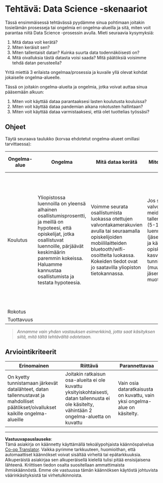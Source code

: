 <!--
CO_OP_TRANSLATOR_METADATA:
{
  "original_hash": "a8f79b9c0484c35b4f26e8aec7fc4d56",
  "translation_date": "2025-08-26T21:36:08+00:00",
  "source_file": "1-Introduction/01-defining-data-science/solution/assignment.md",
  "language_code": "fi"
}
-->
# Tehtävä: Data Science -skenaariot

Tässä ensimmäisessä tehtävässä pyydämme sinua pohtimaan joitakin tosielämän prosesseja tai ongelmia eri ongelma-alueilla ja sitä, miten voit parantaa niitä Data Science -prosessin avulla. Mieti seuraavia kysymyksiä:

1. Mitä dataa voit kerätä?
1. Miten keräisit sen?
1. Miten tallentaisit datan? Kuinka suurta data todennäköisesti on?
1. Mitä oivalluksia tästä datasta voisi saada? Mitä päätöksiä voisimme tehdä datan perusteella?

Yritä miettiä 3 erilaista ongelmaa/prosessia ja kuvaile yllä olevat kohdat jokaiselle ongelma-alueelle.

Tässä on joitakin ongelma-alueita ja ongelmia, jotka voivat auttaa sinua pääsemään alkuun:

1. Miten voit käyttää dataa parantaaksesi lasten koulutusta kouluissa?
1. Miten voit käyttää dataa pandemian aikana rokotusten hallintaan?
1. Miten voit käyttää dataa varmistaaksesi, että olet tuottelias työssäsi?

## Ohjeet

Täytä seuraava taulukko (korvaa ehdotetut ongelma-alueet omillasi tarvittaessa):

| Ongelma-alue | Ongelma | Mitä dataa kerätä | Miten tallentaa data | Mitä oivalluksia/päätöksiä voimme tehdä | 
|--------------|---------|-------------------|-----------------------|-----------------------------------------|
| Koulutus | Yliopistossa luennoilla on yleensä alhainen osallistumisprosentti, ja meillä on hypoteesi, että opiskelijat, jotka osallistuvat luennoille, pärjäävät keskimäärin paremmin kokeissa. Haluamme kannustaa osallistumista ja testata hypoteesia. | Voimme seurata osallistumista luokassa otettujen valvontakamerakuvien avulla tai seuraamalla opiskelijoiden mobiililaitteiden bluetooth/wifi-osoitteita luokassa. Kokeiden tiedot ovat jo saatavilla yliopiston tietokannassa. | Jos seuraamme valvontakamerakuvia, meidän täytyy tallentaa muutama (5-10) valokuva luennon aikana (jäsentämätön data) ja käyttää tekoälyä opiskelijoiden kasvojen tunnistamiseen (muuntaa data jäsenneltyyn muotoon). | Voimme laskea keskimääräiset osallistumistiedot jokaiselle opiskelijalle ja nähdä, onko sillä korrelaatiota koetulosten kanssa. Puhumme korrelaatiosta tarkemmin [todennäköisyys ja tilastot](../../04-stats-and-probability/README.md) -osiossa. Kannustaaksemme opiskelijoiden osallistumista voimme julkaista viikoittaisen osallistumisluokituksen koulun portaalissa ja arpoa palkintoja parhaiten osallistuneiden kesken. |
| Rokotus | | | | |
| Tuottavuus | | | | |

> *Annamme vain yhden vastauksen esimerkkinä, jotta saat käsityksen siitä, mitä tältä tehtävältä odotetaan.*

## Arviointikriteerit

Erinomainen | Riittävä | Parannettavaa
--- | --- | -- |
On kyetty tunnistamaan järkevät datalähteet, datan tallennustavat ja mahdolliset päätökset/oivallukset kaikille ongelma-alueille | Joitakin ratkaisun osa-alueita ei ole kuvattu yksityiskohtaisesti, datan tallennusta ei ole käsitelty, vähintään 2 ongelma-aluetta on kuvattu | Vain osia dataratkaisusta on kuvattu, vain yksi ongelma-alue on käsitelty.

---

**Vastuuvapauslauseke**:  
Tämä asiakirja on käännetty käyttämällä tekoälypohjaista käännöspalvelua [Co-op Translator](https://github.com/Azure/co-op-translator). Vaikka pyrimme tarkkuuteen, huomioithan, että automaattiset käännökset voivat sisältää virheitä tai epätarkkuuksia. Alkuperäistä asiakirjaa sen alkuperäisellä kielellä tulisi pitää ensisijaisena lähteenä. Kriittisen tiedon osalta suositellaan ammattimaista ihmiskäännöstä. Emme ole vastuussa tämän käännöksen käytöstä johtuvista väärinkäsityksistä tai virhetulkinnoista.